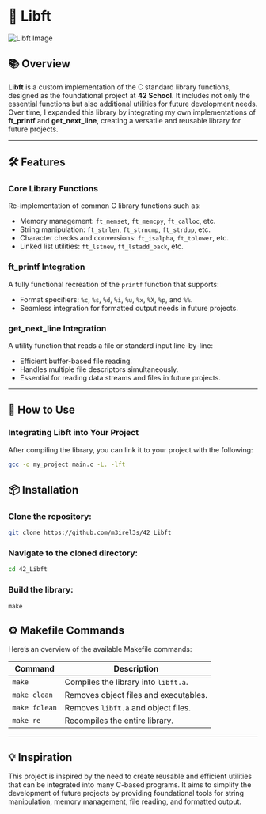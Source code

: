 # 📔 **Libft** 
![Libft Image](https://github.com/user-attachments/assets/85fc28ca-d12f-4977-b64e-0d9d07b3ff03)

## 📚 Overview
**Libft** is a custom implementation of the C standard library functions, designed as the foundational project at **42 School**. It includes not only the essential functions but also additional utilities for future development needs. Over time, I expanded this library by integrating my own implementations of **ft_printf** and **get_next_line**, creating a versatile and reusable library for future projects.

---

## 🛠 Features

### **Core Library Functions**
Re-implementation of common C library functions such as:
- Memory management: `ft_memset`, `ft_memcpy`, `ft_calloc`, etc.
- String manipulation: `ft_strlen`, `ft_strncmp`, `ft_strdup`, etc.
- Character checks and conversions: `ft_isalpha`, `ft_tolower`, etc.
- Linked list utilities: `ft_lstnew`, `ft_lstadd_back`, etc.

### **ft_printf Integration**
A fully functional recreation of the `printf` function that supports:
- Format specifiers: `%c`, `%s`, `%d`, `%i`, `%u`, `%x`, `%X`, `%p`, and `%%`.
- Seamless integration for formatted output needs in future projects.

### **get_next_line Integration**
A utility function that reads a file or standard input line-by-line:
- Efficient buffer-based file reading.
- Handles multiple file descriptors simultaneously.
- Essential for reading data streams and files in future projects.

---

## 🔧 How to Use

### Integrating Libft into Your Project

After compiling the library, you can link it to your project with the following:

```bash
gcc -o my_project main.c -L. -lft
```

## 📦 Installation

### Clone the repository:
```bash
git clone https://github.com/m3irel3s/42_Libft
```

### Navigate to the cloned directory:

```bash
cd 42_Libft
```

### Build the library:
```
make
```

## ⚙️ Makefile Commands

Here’s an overview of the available Makefile commands:

| Command        | Description                              |
|----------------|------------------------------------------|
| `make`         | Compiles the library into `libft.a`.     |
| `make clean`   | Removes object files and executables.    |
| `make fclean`  | Removes `libft.a` and object files.      |
| `make re`      | Recompiles the entire library.           |

---

## 💡 Inspiration

This project is inspired by the need to create reusable and efficient utilities that can be integrated into many C-based programs. It aims to simplify the development of future projects by providing foundational tools for string manipulation, memory management, file reading, and formatted output.
